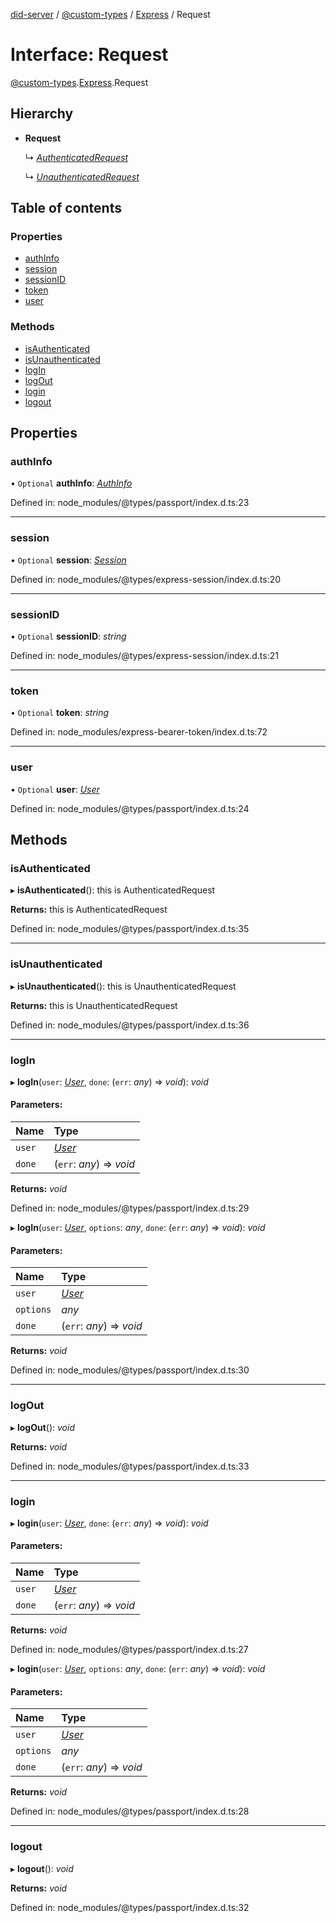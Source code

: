 [did-server](../README.md) / [@custom-types](../modules/_custom_types.md) / [Express](../modules/_custom_types.express.md) / Request

# Interface: Request

[@custom-types](../modules/_custom_types.md).[Express](../modules/_custom_types.express.md).Request

## Hierarchy

* **Request**

  ↳ [*AuthenticatedRequest*](_custom_types.express.authenticatedrequest.md)

  ↳ [*UnauthenticatedRequest*](_custom_types.express.unauthenticatedrequest.md)

## Table of contents

### Properties

- [authInfo](_custom_types.express.request.md#authinfo)
- [session](_custom_types.express.request.md#session)
- [sessionID](_custom_types.express.request.md#sessionid)
- [token](_custom_types.express.request.md#token)
- [user](_custom_types.express.request.md#user)

### Methods

- [isAuthenticated](_custom_types.express.request.md#isauthenticated)
- [isUnauthenticated](_custom_types.express.request.md#isunauthenticated)
- [logIn](_custom_types.express.request.md#login)
- [logOut](_custom_types.express.request.md#logout)
- [login](_custom_types.express.request.md#login)
- [logout](_custom_types.express.request.md#logout)

## Properties

### authInfo

• `Optional` **authInfo**: [*AuthInfo*](_custom_types.express.authinfo.md)

Defined in: node_modules/@types/passport/index.d.ts:23

___

### session

• `Optional` **session**: [*Session*](_custom_types.express.session.md)

Defined in: node_modules/@types/express-session/index.d.ts:20

___

### sessionID

• `Optional` **sessionID**: *string*

Defined in: node_modules/@types/express-session/index.d.ts:21

___

### token

• `Optional` **token**: *string*

Defined in: node_modules/express-bearer-token/index.d.ts:72

___

### user

• `Optional` **user**: [*User*](_custom_types.express.user.md)

Defined in: node_modules/@types/passport/index.d.ts:24

## Methods

### isAuthenticated

▸ **isAuthenticated**(): this is AuthenticatedRequest

**Returns:** this is AuthenticatedRequest

Defined in: node_modules/@types/passport/index.d.ts:35

___

### isUnauthenticated

▸ **isUnauthenticated**(): this is UnauthenticatedRequest

**Returns:** this is UnauthenticatedRequest

Defined in: node_modules/@types/passport/index.d.ts:36

___

### logIn

▸ **logIn**(`user`: [*User*](_custom_types.express.user.md), `done`: (`err`: *any*) => *void*): *void*

#### Parameters:

Name | Type |
:------ | :------ |
`user` | [*User*](_custom_types.express.user.md) |
`done` | (`err`: *any*) => *void* |

**Returns:** *void*

Defined in: node_modules/@types/passport/index.d.ts:29

▸ **logIn**(`user`: [*User*](_custom_types.express.user.md), `options`: *any*, `done`: (`err`: *any*) => *void*): *void*

#### Parameters:

Name | Type |
:------ | :------ |
`user` | [*User*](_custom_types.express.user.md) |
`options` | *any* |
`done` | (`err`: *any*) => *void* |

**Returns:** *void*

Defined in: node_modules/@types/passport/index.d.ts:30

___

### logOut

▸ **logOut**(): *void*

**Returns:** *void*

Defined in: node_modules/@types/passport/index.d.ts:33

___

### login

▸ **login**(`user`: [*User*](_custom_types.express.user.md), `done`: (`err`: *any*) => *void*): *void*

#### Parameters:

Name | Type |
:------ | :------ |
`user` | [*User*](_custom_types.express.user.md) |
`done` | (`err`: *any*) => *void* |

**Returns:** *void*

Defined in: node_modules/@types/passport/index.d.ts:27

▸ **login**(`user`: [*User*](_custom_types.express.user.md), `options`: *any*, `done`: (`err`: *any*) => *void*): *void*

#### Parameters:

Name | Type |
:------ | :------ |
`user` | [*User*](_custom_types.express.user.md) |
`options` | *any* |
`done` | (`err`: *any*) => *void* |

**Returns:** *void*

Defined in: node_modules/@types/passport/index.d.ts:28

___

### logout

▸ **logout**(): *void*

**Returns:** *void*

Defined in: node_modules/@types/passport/index.d.ts:32
